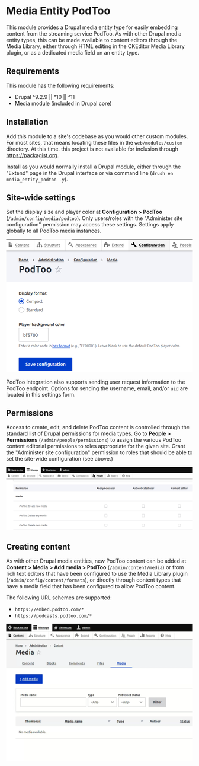 # Media Entity PodToo

This module provides a Drupal media entity type for easily embedding content from the streaming service PodToo. As with other Drupal media entity types, this can be made available to content editors through the Media Library, either through HTML editing in the CKEditor Media Library plugin, or as a dedicated media field on an entity type.

## Requirements

This module has the following requirements:

- Drupal ^9.2.9 || ^10 || ^11
- Media module (included in Drupal core)

## Installation

Add this module to a site's codebase as you would other custom modules. For most sites, that means locating these files in the `web/modules/custom` directory. At this time. this project is not available for inclusion through https://packagist.org.

Install as you would normally install a Drupal module, either through the "Extend" page in the Drupal interface or via command line (`drush en media_entity_podtoo -y`).

## Site-wide settings

Set the display size and player color at **Configuration > PodToo** (`/admin/config/media/podtoo`). Only users/roles with the "Administer site configuration" permission may access these settings. Settings apply globally to all PodToo media instances.

![Screenshot of site-wide configuration form](podtoo-settings.png)

PodToo integration also supports sending user request information to the PodToo endpoint. Options for sending the username, email, and/or `uid` are located in this settings form.

## Permissions

Access to create, edit, and delete PodToo content is controlled through the standard list of Drupal permissions for media types. Go to **People > Permissions** (`/admin/people/permissions`) to assign the various PodToo content editorial permissions to roles appropriate for the given site. Grant the "Administer site configuration" permission to roles that should be able to set the site-wide configuration (see above.)

![Screenshot of permissions associated with PodToo entities](podtoo-permissions.png)


## Creating content

As with other Drupal media entities, new PodToo content can be added at **Content > Media > Add media > PodToo** (`/admin/content/media`) or from rich text editors that have been configured to use the Media Library plugin (`/admin/config/content/formats`), or directly through content types that have a media field that has been configured to allow PodToo content.

The following URL schemes are supported:

- `https://embed.podtoo.com/*`
- `https://podcasts.podtoo.com/*`

![Screencast of adding new PodToo content from the Media Library](podtoo-create.gif)

